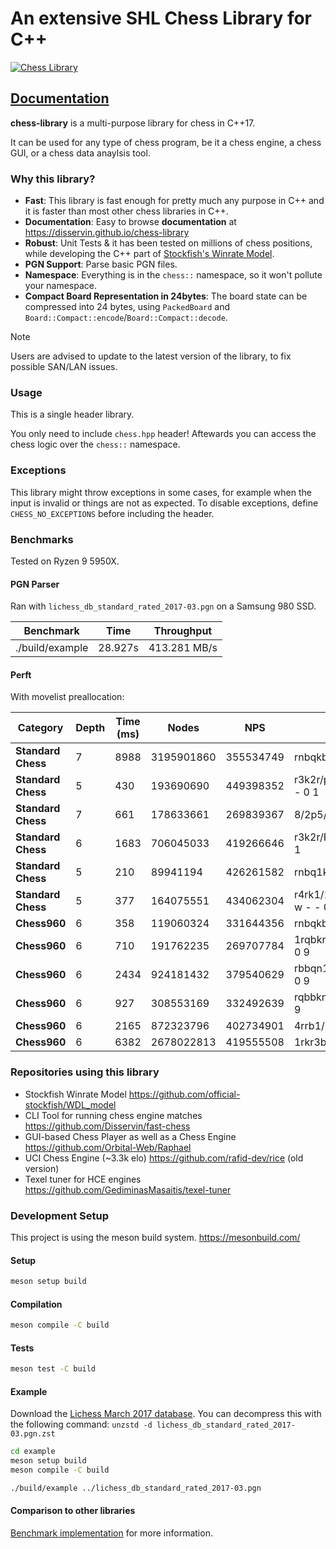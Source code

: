 # An extensive SHL Chess Library for C++

[![Chess Library](https://github.com/Disservin/chess-library/actions/workflows/chess-library.yml/badge.svg)](https://github.com/Disservin/chess-library/actions/workflows/chess-library.yml)

## [Documentation](https://disservin.github.io/chess-library)

**chess-library** is a multi-purpose library for chess in C++17.

It can be used for any type of chess program, be it a chess engine, a chess GUI, or a chess data anaylsis tool.

### Why this library?

- **Fast**: This library is fast enough for pretty much any purpose in C++ and it is faster than most other chess libraries in C++.
- **Documentation**: Easy to browse **documentation** at <https://disservin.github.io/chess-library>
- **Robust**: Unit Tests & it has been tested on millions of chess positions, while developing the C++ part of [Stockfish's Winrate Model](https://github.com/official-stockfish/WDL_model).
- **PGN Support**: Parse basic PGN files.
- **Namespace**: Everything is in the `chess::` namespace, so it won't pollute your namespace.
- **Compact Board Representation in 24bytes**: The board state can be compressed into 24 bytes, using `PackedBoard` and `Board::Compact::encode`/`Board::Compact::decode`.

> [!NOTE]
> Users are advised to update to the latest version of the library, to fix possible SAN/LAN issues.

### Usage

This is a single header library.

You only need to include `chess.hpp` header!
Aftewards you can access the chess logic over the `chess::` namespace.

### Exceptions

This library might throw exceptions in some cases, for example when the input is invalid or things are not as expected.
To disable exceptions, define `CHESS_NO_EXCEPTIONS` before including the header.

### Benchmarks

Tested on Ryzen 9 5950X.

#### PGN Parser

Ran with `lichess_db_standard_rated_2017-03.pgn` on a Samsung 980 SSD.

| Benchmark | Time    | Throughput    |
| :---:   | :---: | :---: |
| ./build/example | 28.927s   | 413.281 MB/s   |

#### Perft

With movelist preallocation:

| Category | Depth | Time (ms) | Nodes | NPS | FEN |
|----------|-------|-----------|-------|-----|-----|
| **Standard Chess** | 7 | 8988 | 3195901860 | 355534749 | rnbqkbnr/pppppppp/8/8/8/8/PPPPPPPP/RNBQKBNR w KQkq - 0 1 |
| **Standard Chess** | 5 | 430 | 193690690 | 449398352 | r3k2r/p1ppqpb1/bn2pnp1/3PN3/1p2P3/2N2Q1p/PPPBBPPP/R3K2R w KQkq - 0 1 |
| **Standard Chess** | 7 | 661 | 178633661 | 269839367 | 8/2p5/3p4/KP5r/1R3p1k/8/4P1P1/8 w - - 0 1 |
| **Standard Chess** | 6 | 1683 | 706045033 | 419266646 | r3k2r/Pppp1ppp/1b3nbN/nP6/BBP1P3/q4N2/Pp1P2PP/R2Q1RK1 w kq - 0 1 |
| **Standard Chess** | 5 | 210 | 89941194 | 426261582 | rnbq1k1r/pp1Pbppp/2p5/8/2B5/8/PPP1NnPP/RNBQK2R w KQ - 1 8 |
| **Standard Chess** | 5 | 377 | 164075551 | 434062304 | r4rk1/1pp1qppp/p1np1n2/2b1p1B1/2B1P1b1/P1NP1N2/1PP1QPPP/R4RK1 w - - 0 1 |
| **Chess960** | 6 | 358 | 119060324 | 331644356 | rnbqkbnr/pppppppp/8/8/8/8/PPPPPPPP/RNBQKBNR w HAha - 0 1 |
| **Chess960** | 6 | 710 | 191762235 | 269707784 | 1rqbkrbn/1ppppp1p/1n6/p1N3p1/8/2P4P/PP1PPPP1/1RQBKRBN w FBfb - 0 9 |
| **Chess960** | 6 | 2434 | 924181432 | 379540629 | rbbqn1kr/pp2p1pp/6n1/2pp1p2/2P4P/P7/BP1PPPP1/R1BQNNKR w HAha - 0 9 |
| **Chess960** | 6 | 927 | 308553169 | 332492639 | rqbbknr1/1ppp2pp/p5n1/4pp2/P7/1PP5/1Q1PPPPP/R1BBKNRN w GAga - 0 9 |
| **Chess960** | 6 | 2165 | 872323796 | 402734901 | 4rrb1/1kp3b1/1p1p4/pP1Pn2p/5p2/1PR2P2/2P1NB1P/2KR1B2 w D - 0 21 |
| **Chess960** | 6 | 6382 | 2678022813 | 419555508 | 1rkr3b/1ppn3p/3pB1n1/6q1/R2P4/4N1P1/1P5P/2KRQ1B1 b Ddb - 0 14 |

### Repositories using this library

- Stockfish Winrate Model
  <https://github.com/official-stockfish/WDL_model>
- CLI Tool for running chess engine matches
  <https://github.com/Disservin/fast-chess>
- GUI-based Chess Player as well as a Chess Engine
  <https://github.com/Orbital-Web/Raphael>
- UCI Chess Engine (\~3.3k elo)
  <https://github.com/rafid-dev/rice> (old version)
- Texel tuner for HCE engines
  <https://github.com/GediminasMasaitis/texel-tuner>

### Development Setup

This project is using the meson build system. <https://mesonbuild.com/>

#### Setup

```bash
meson setup build
```

#### Compilation

```bash
meson compile -C build
```

#### Tests

```bash
meson test -C build
```

#### Example

Download the [Lichess March 2017 database](https://database.lichess.org/standard/lichess_db_standard_rated_2017-03.pgn.zst).
You can decompress this with the following command: `unzstd -d lichess_db_standard_rated_2017-03.pgn.zst`

```bash
cd example
meson setup build
meson compile -C build

./build/example ../lichess_db_standard_rated_2017-03.pgn
```

#### Comparison to other libraries

[Benchmark implementation](./comparison/comparison.md) for more information.
